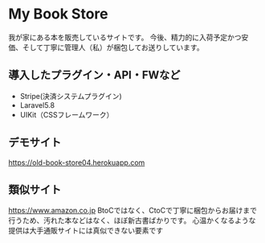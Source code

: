 My Book Store
====
我が家にある本を販売しているサイトです。
今後、精力的に入荷予定かつ安価、そして丁寧に管理人（私）が梱包してお送りしています。

## 導入したプラグイン・API・FWなど
- Stripe(決済システムプラグイン)
- Laravel5.8
- UIKit（CSSフレームワーク）
## デモサイト
https://old-book-store04.herokuapp.com
## 類似サイト
https://www.amazon.co.jp
BtoCではなく、CtoCで丁寧に梱包からお届けまで行うため、汚れた本などはなく、ほぼ新古書ばかりです。
心温かくなるような提供は大手通販サイトには真似できない要素です
